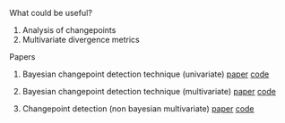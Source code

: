 What could be useful?
1. Analysis of changepoints
2. Multivariate divergence metrics

Papers
1. Bayesian changepoint detection technique (univariate)
[paper](https://arxiv.org/abs/0710.3742)
[code](https://github.com/hildensia/bayesian_changepoint_detection)

2. Bayesian changepoint detection technique (multivariate)
[paper](https://arxiv.org/pdf/1306.4933)
[code](https://github.com/chdhr-harshal/nonparametric-changepoint-detection)

3. Changepoint detection (non bayesian multivariate)
[paper](https://arxiv.org/pdf/1801.00826.pdf)
[code](https://github.com/deepcharles/ruptures)
